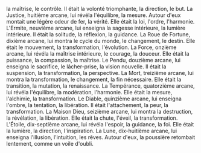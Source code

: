 la maîtrise,
le contrôle.
Il était la volonté triomphante,
la direction,
le but.
La Justice,
huitième arcane,
lui révéla l'équilibre,
la mesure. Autour d'eux montait une légère odeur de fer,
la vérité.
Elle était la loi,
l'ordre,
l'harmonie.
L'Ermite,
neuvième arcane,
lui enseigna la sagesse intérieure,
la lumière intérieure.
Il était la solitude,
la réflexion,
la guidance.
La Roue de Fortune,
dixième arcane,
lui montra le cycle du monde,
le changement,
le destin.
Elle était le mouvement,
la transformation,
l'évolution.
La Force,
onzième arcane,
lui révéla la maîtrise intérieure,
le courage,
la douceur.
Elle était la puissance,
la compassion,
la maîtrise.
Le Pendu,
douzième arcane,
lui enseigna le sacrifice,
le lâcher-prise,
la vision nouvelle.
Il était la suspension,
la transformation,
la perspective.
La Mort,
treizième arcane,
lui montra la transformation,
le changement,
la fin nécessaire.
Elle était la transition,
la mutation,
la renaissance.
La Tempérance,
quatorzième arcane,
lui révéla l'équilibre,
la modération,
l'harmonie.
Elle était la mesure,
l'alchimie,
la transformation.
Le Diable,
quinzième arcane,
lui enseigna l'ombre,
la tentation,
la libération.
Il était l'attachement,
la peur,
la transformation.
La Maison Dieu,
seizième arcane,
lui montra la destruction,
la révélation,
la libération.
Elle était la chute,
l'éveil,
la transformation.
L'Étoile,
dix-septième arcane,
lui révéla l'espoir,
la guidance,
la foi.
Elle était la lumière,
la direction,
l'inspiration.
La Lune,
dix-huitième arcane,
lui enseigna l'illusion,
l'intuition,
les rêves. Autour d'eux, la poussière retombait lentement, comme un voile d'oubli.
